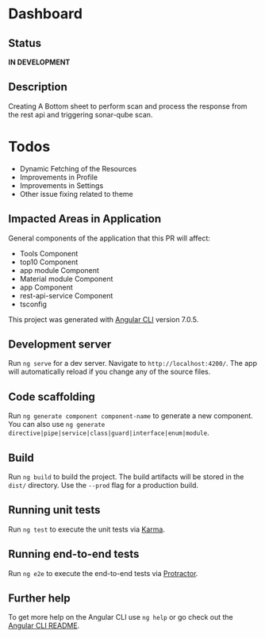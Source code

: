 # Dashboard

## Status
**IN DEVELOPMENT**

## Description
Creating A Bottom sheet to perform scan and process the response from the rest api and triggering sonar-qube scan.

# Todos 

- Dynamic Fetching of the Resources
- Improvements in Profile
- Improvements in Settings
- Other issue fixing related to theme






## Impacted Areas in Application
General components of the application that this PR will affect:


* Tools Component
* top10 Component
* app module Component
* Material module Component
* app Component
* rest-api-service Component
* tsconfig






This project was generated with [Angular CLI](https://github.com/angular/angular-cli) version 7.0.5.

## Development server

Run `ng serve` for a dev server. Navigate to `http://localhost:4200/`. The app will automatically reload if you change any of the source files.

## Code scaffolding

Run `ng generate component component-name` to generate a new component. You can also use `ng generate directive|pipe|service|class|guard|interface|enum|module`.

## Build

Run `ng build` to build the project. The build artifacts will be stored in the `dist/` directory. Use the `--prod` flag for a production build.

## Running unit tests  

Run `ng test` to execute the unit tests via [Karma](https://karma-runner.github.io).

## Running end-to-end tests

Run `ng e2e` to execute the end-to-end tests via [Protractor](http://www.protractortest.org/).

## Further help

To get more help on the Angular CLI use `ng help` or go check out the [Angular CLI README](https://github.com/angular/angular-cli/blob/master/README.md).
